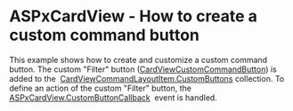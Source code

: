 # ASPxCardView - How to create a custom command button


<p>This example shows how to create and customize a custom command button. The custom "Filter" button (<a href="https://documentation.devexpress.com/#aspnet/clsDevExpressWebCardViewCustomCommandButtontopic">CardViewCustomCommandButton</a>) is added to the  <a href="https://documentation.devexpress.com/#aspnet/DevExpressWebCardViewCommandLayoutItem_CustomButtonstopic">CardViewCommandLayoutItem.CustomButtons</a> collection. To define an action of the custom "Filter" button, the <a href="https://documentation.devexpress.com/#AspNet/DevExpressWebASPxCardView_CustomButtonCallbacktopic">ASPxCardView.CustomButtonCallback</a>  event is handled.</p>

<br/>


